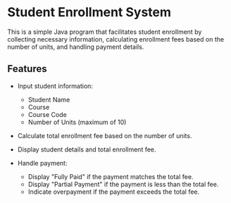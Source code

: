 # Student Enrollment System

This is a simple Java program that facilitates student enrollment by collecting necessary information, calculating enrollment fees based on the number of units, and handling payment details.

## Features

- Input student information:
  - Student Name
  - Course
  - Course Code
  - Number of Units (maximum of 10)
  
- Calculate total enrollment fee based on the number of units.
- Display student details and total enrollment fee.
- Handle payment:
  - Display "Fully Paid" if the payment matches the total fee.
  - Display "Partial Payment" if the payment is less than the total fee.
  - Indicate overpayment if the payment exceeds the total fee.
